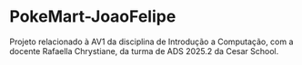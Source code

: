 # PokeMart-JoaoFelipe
Projeto relacionado à AV1 da disciplina de Introdução a Computação, com a docente Rafaella Chrystiane, da turma de ADS 2025.2 da Cesar School.
